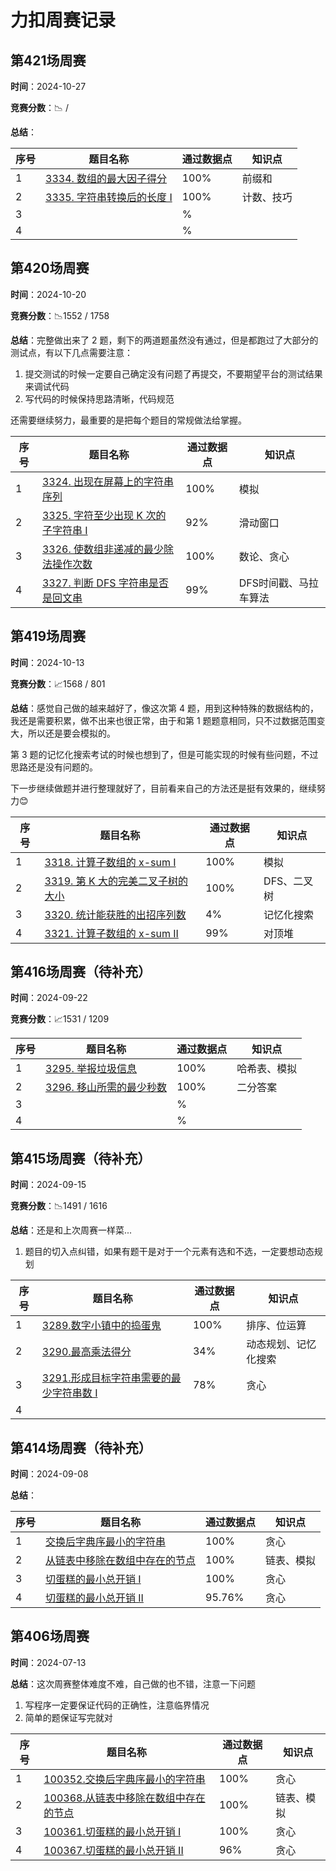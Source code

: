 # 力扣周赛记录

## 第421场周赛

**时间**：2024-10-27

**竞赛分数**：📉 / 

**总结**：

|序号|   题目名称     | 通过数据点 | 知识点 |
|---| -------------- | --- | --- |
| 1 | [3334. 数组的最大因子得分](第421场周赛/3334.%20数组的最大因子得分.md) | 100% | 前缀和 |
| 2 | [3335. 字符串转换后的长度 I](第421场周赛/3335.%20字符串转换后的长度%20I.md) | 100% | 计数、技巧 |
| 3 |  | % |  |
| 4 |  | % |  |

## 第420场周赛

**时间**：2024-10-20

**竞赛分数**：📉1552 / 1758

**总结**：完整做出来了 2 题，剩下的两道题虽然没有通过，但是都跑过了大部分的测试点，有以下几点需要注意：

1. 提交测试的时候一定要自己确定没有问题了再提交，不要期望平台的测试结果来调试代码
2. 写代码的时候保持思路清晰，代码规范

还需要继续努力，最重要的是把每个题目的常规做法给掌握。

|序号|   题目名称     | 通过数据点 | 知识点 |
|---| -------------- | --- | --- |
| 1 | [3324. 出现在屏幕上的字符串序列](第420场周赛/3324.%20出现在屏幕上的字符串序列.md) | 100% | 模拟 |
| 2 | [3325. 字符至少出现 K 次的子字符串 I](第420场周赛/3325.%20字符至少出现%20K%20次的子字符串%20I.md) | 92% | 滑动窗口 |
| 3 | [3326. 使数组非递减的最少除法操作次数](第420场周赛/3326.%20使数组非递减的最少除法操作次数.md) | 100% | 数论、贪心 |
| 4 | [3327. 判断 DFS 字符串是否是回文串](第420场周赛/3327.%20判断%20DFS%20字符串是否是回文串.md) | 99% | DFS时间戳、马拉车算法 |

## 第419场周赛

**时间**：2024-10-13

**竞赛分数**：📈1568 / 801

**总结**：感觉自己做的越来越好了，像这次第 4 题，用到这种特殊的数据结构的，我还是需要积累，做不出来也很正常，由于和第 1 题题意相同，只不过数据范围变大，所以还是要会模拟的。

第 3 题的记忆化搜索考试的时候也想到了，但是可能实现的时候有些问题，不过思路还是没有问题的。

下一步继续做题并进行整理就好了，目前看来自己的方法还是挺有效果的，继续努力😊

|序号|   题目名称     | 通过数据点 | 知识点 |
|---| -------------- | --- | --- |
| 1 | [3318. 计算子数组的 x-sum I](第419场周赛/3318.%20计算子数组的%20x-sum%20I.md)  | 100% | 模拟 |
| 2 | [3319. 第 K 大的完美二叉子树的大小](第419场周赛/3319.%20第%20K%20大的完美二叉子树的大小.md) | 100% | DFS、二叉树 |
| 3 | [3320. 统计能获胜的出招序列数](第419场周赛/3320.%20统计能获胜的出招序列数.md) | 4% | 记忆化搜索 |
| 4 | [3321. 计算子数组的 x-sum II](第419场周赛/3321.%20计算子数组的%20x-sum%20II.md) | 99% | 对顶堆 |

## 第416场周赛（待补充）

**时间**：2024-09-22

**竞赛分数**：📈1531 / 1209

|序号|   题目名称     | 通过数据点 | 知识点 |
|---| -------------- | --- | --- |
| 1 | [3295. 举报垃圾信息](第416场周赛/3295.%20举报垃圾信息.md) | 100% | 哈希表、模拟 |
| 2 | [3296. 移山所需的最少秒数](第416场周赛/3296.%20移山所需的最少秒数.md) | 100% | 二分答案 |
| 3 |   | % |  |
| 4 |   | % |  |


## 第415场周赛（待补充）

**时间**：2024-09-15

**竞赛分数**：📉1491 / 1616

**总结**：还是和上次周赛一样菜...

1. 题目的切入点纠错，如果有题干是对于一个元素有选和不选，一定要想动态规划

|序号|   题目名称     | 通过数据点 | 知识点 |
|---| -------------- | --- | --- |
| 1 | [3289.数字小镇中的捣蛋鬼](第415场周赛/3289.%20数字小镇中的捣蛋鬼.md)  | 100% | 排序、位运算 |
| 2 | [3290.最高乘法得分](第415场周赛/3290.%20最高乘法得分.md) | 34% | 动态规划、记忆化搜索 |
| 3 | [3291.形成目标字符串需要的最少字符串数 I](第415场周赛/3291.%20形成目标字符串需要的最少字符串数%20I.md) | 78% | 贪心 |
| 4 |  |  |  |

## 第414场周赛（待补充）

**时间**：2024-09-08

**总结**：

|序号|   题目名称     | 通过数据点 | 知识点 |
|---| -------------- | --- | --- |
| 1 | [交换后字典序最小的字符串](第406场周赛/100352.%20交换后字典序最小的字符串.md)  | 100% | 贪心 |
| 2 | [从链表中移除在数组中存在的节点](第406场周赛/100368.%20从链表中移除在数组中存在的节点.md) | 100% | 链表、模拟|
| 3 | [切蛋糕的最小总开销 I](第406场周赛/100361.%20切蛋糕的最小总开销%20I.md) | 100% | 贪心 |
| 4 | [切蛋糕的最小总开销 II](第406场周赛/100367.%20切蛋糕的最小总开销%20II.md) | 95.76% | 贪心 |

## 第406场周赛

**时间**：2024-07-13

**总结**：这次周赛整体难度不难，自己做的也不错，注意一下问题

1. 写程序一定要保证代码的正确性，注意临界情况
2. 简单的题保证写完就对

|序号|   题目名称     | 通过数据点 | 知识点 |
|---| -------------- | --- | --- |
| 1 | [100352.交换后字典序最小的字符串](第406场周赛/100352.%20交换后字典序最小的字符串.md)  | 100% | 贪心 |
| 2 | [100368.从链表中移除在数组中存在的节点](第406场周赛/100368.%20从链表中移除在数组中存在的节点.md) | 100% | 链表、模拟|
| 3 | [100361.切蛋糕的最小总开销 I](第406场周赛/100361.%20切蛋糕的最小总开销%20I.md) | 100% | 贪心 |
| 4 | [100367.切蛋糕的最小总开销 II](第406场周赛/100367.%20切蛋糕的最小总开销%20II.md) | 96% | 贪心 |